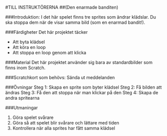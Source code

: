 #TILL INSTRUKTÖRERNA
##(Den enarmade banditen)

###Introduktion:
I det här spelet finns tre sprites som ändrar klädslar. Du ska stoppa dem när de visar samma bild (som en enarmad bandit!).

###Färdigheter
Det här projektet täcker

- Att byta klädsel
- Att köra en loop
- Att stoppa en loop genom att klicka

###Material
Det här projektet använder sig bara av standardbilder som finns inom Scratch.

###Scratchkort som behövs:
Sända ut meddelanden

###Övningar
Steg 1: Skapa en sprite som byter klädsel
Steg 2: Få bilden att ändras
Steg 3: Få den att stoppa när man klickar på den
Steg 4: Skapa de andra spritearna

###Utmaningar
1. Göra spelet svårare
2. Göra så att spelet blir svårare och lättare med tiden
3. Kontrollera när alla sprites har fått samma klädsel
